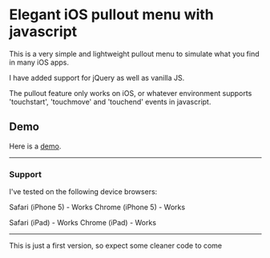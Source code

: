 # Elegant iOS pullout menu with javascript

This is a very simple and lightweight pullout menu to simulate what you find in many iOS apps.

I have added support for jQuery as well as vanilla JS.

The pullout feature only works on iOS, or whatever environment supports 'touchstart', 'touchmove' and 'touchend' events in javascript.

## Demo
Here is a [demo](http://demo.mooschmedia.com/ios-pullout-menu/ "Demo").

<hr />

### Support

I've tested on the following device browsers:

Safari (iPhone 5) - Works
Chrome (iPhone 5) - Works

Safari (iPad) - Works
Chrome (iPad) - Works


<hr />

This is just a first version, so expect some cleaner code to come